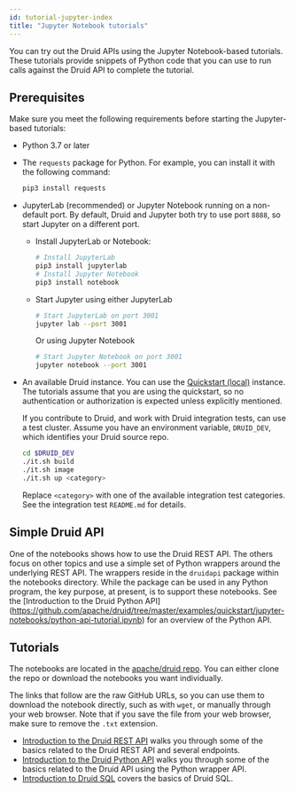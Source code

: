 ```yaml
---
id: tutorial-jupyter-index
title: "Jupyter Notebook tutorials"
---
```


<!--
  ~ Licensed to the Apache Software Foundation (ASF) under one
  ~ or more contributor license agreements.  See the NOTICE file
  ~ distributed with this work for additional information
  ~ regarding copyright ownership.  The ASF licenses this file
  ~ to you under the Apache License, Version 2.0 (the
  ~ "License"); you may not use this file except in compliance
  ~ with the License.  You may obtain a copy of the License at
  ~
  ~   http://www.apache.org/licenses/LICENSE-2.0
  ~
  ~ Unless required by applicable law or agreed to in writing,
  ~ software distributed under the License is distributed on an
  ~ "AS IS" BASIS, WITHOUT WARRANTIES OR CONDITIONS OF ANY
  ~ KIND, either express or implied.  See the License for the
  ~ specific language governing permissions and limitations
  ~ under the License.
  -->

<!-- tutorial-jupyter-index.md and examples/quickstart/juptyer-notebooks/README.md
    share a lot of the same content. If you make a change in one place, update the other
    too. -->

You can try out the Druid APIs using the Jupyter Notebook-based tutorials. These
tutorials provide snippets of Python code that you can use to run calls against
the Druid API to complete the tutorial.

## Prerequisites

Make sure you meet the following requirements before starting the Jupyter-based tutorials:

- Python 3.7 or later

- The `requests` package for Python. For example, you can install it with the following command:

   ```bash
   pip3 install requests
   ```

- JupyterLab (recommended) or Jupyter Notebook running on a non-default port. By default, Druid
  and Jupyter both try to use port `8888`, so start Jupyter on a different port.

  - Install JupyterLab or Notebook:

    ```bash
    # Install JupyterLab
    pip3 install jupyterlab
    # Install Jupyter Notebook
    pip3 install notebook
    ```
  - Start Jupyter using either JupyterLab
    ```bash
    # Start JupyterLab on port 3001
    jupyter lab --port 3001
    ```

    Or using Jupyter Notebook
    ```bash
    # Start Jupyter Notebook on port 3001
    jupyter notebook --port 3001
    ```

- An available Druid instance. You can use the [Quickstart (local)](./index.md) instance. The tutorials
  assume that you are using the quickstart, so no authentication or authorization
  is expected unless explicitly mentioned.

  If you contribute to Druid, and work with Druid integration tests, can use a test cluster.
  Assume you have an environment variable, `DRUID_DEV`, which identifies your Druid source repo.

  ```bash
  cd $DRUID_DEV
  ./it.sh build
  ./it.sh image
  ./it.sh up <category>
  ```

  Replace `<category>` with one of the available integration test categories. See the integration
  test `README.md` for details.

## Simple Druid API

One of the notebooks shows how to use the Druid REST API. The others focus on other
topics and use a simple set of Python wrappers around the underlying REST API. The
wrappers reside in the `druidapi` package within the notebooks directory. While the package
can be used in any Python program, the key purpose, at present, is to support these
notebooks. See the [Introduction to the Druid Python API]
(https://github.com/apache/druid/tree/master/examples/quickstart/jupyter-notebooks/python-api-tutorial.ipynb)
for an overview of the Python API.

## Tutorials

The notebooks are located in the [apache/druid repo](https://github.com/apache/druid/tree/master/examples/quickstart/jupyter-notebooks/). You can either clone the repo or download the notebooks you want individually.

The links that follow are the raw GitHub URLs, so you can use them to download the notebook directly, such as with `wget`, or manually through your web browser. Note that if you save the file from your web browser, make sure to remove the `.txt` extension.

- [Introduction to the Druid REST API](
  https://raw.githubusercontent.com/apache/druid/master/examples/quickstart/jupyter-notebooks/api-tutorial.ipynb)
  walks you through some of the basics related to the Druid REST API and several endpoints.
- [Introduction to the Druid Python API](
  https://raw.githubusercontent.com/apache/druid/master/examples/quickstart/jupyter-notebooks/Python_API_Tutorial.ipynb)
  walks you through some of the basics related to the Druid API using the Python wrapper API.
- [Introduction to Druid SQL](https://raw.githubusercontent.com/apache/druid/master/examples/quickstart/jupyter-notebooks/sql-tutorial.ipynb) covers the basics of Druid SQL.
